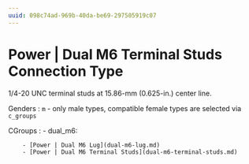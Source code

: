```yaml
---
uuid: 098c74ad-969b-40da-be69-297505919c07
---
```

# Power | Dual M6 Terminal Studs Connection Type

1/4-20 UNC terminal studs at 15.86-mm (0.625-in.) center line.

Genders
: `m` - only male types, compatible female types are selected via `c_groups`

CGroups
:   - dual_m6:

        - [Power | Dual M6 Lug](dual-m6-lug.md)
        - [Power | Dual M6 Terminal Studs](dual-m6-terminal-studs.md)
